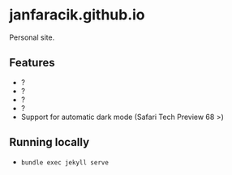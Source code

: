# janfaracik.github.io
Personal site.

## Features
* ?
* ?
* ?
* ?
* Support for automatic dark mode (Safari Tech Preview 68 >)

## Running locally
* `bundle exec jekyll serve`
